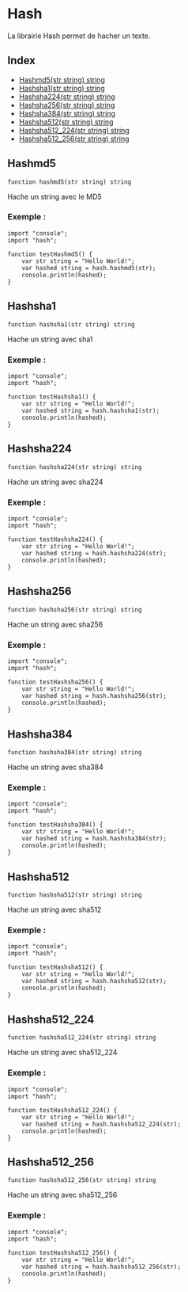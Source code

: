 # Hash

La librairie Hash permet de hacher un texte.

## Index

- [Hashmd5(str string) string](#hashmd5)
- [Hashsha1(str string) string](#hashsha1)
- [Hashsha224(str string) string](#hashsha224)
- [Hashsha256(str string) string](#hashsha256)
- [Hashsha384(str string) string](#hashsha384)
- [Hashsha512(str string) string](#hashsha512)
- [Hashsha512_224(str string) string](#hashsha512224)
- [Hashsha512_256(str string) string](#hashsha512256)

## Hashmd5
```
function hashmd5(str string) string
```
Hache un string avec le MD5

### Exemple :
```ecla
import "console";
import "hash";

function testHashmd5() {
    var str string = "Hello World!";
    var hashed string = hash.hashmd5(str);
    console.println(hashed);
}
```

## Hashsha1
```
function hashsha1(str string) string
```
Hache un string avec sha1

### Exemple :
```ecla
import "console";
import "hash";

function testHashsha1() {
    var str string = "Hello World!";
    var hashed string = hash.hashsha1(str);
    console.println(hashed);
}
```

## Hashsha224
```
function hashsha224(str string) string
```
Hache un string avec sha224

### Exemple :
```ecla
import "console";
import "hash";

function testHashsha224() {
    var str string = "Hello World!";
    var hashed string = hash.hashsha224(str);
    console.println(hashed);
}
```

## Hashsha256
```  
function hashsha256(str string) string
```
Hache un string avec sha256

### Exemple :
```ecla
import "console";
import "hash";

function testHashsha256() {
    var str string = "Hello World!";
    var hashed string = hash.hashsha256(str);
    console.println(hashed);
}
```

## Hashsha384
```
function hashsha384(str string) string
```
Hache un string avec sha384

### Exemple :
```ecla
import "console";
import "hash";

function testHashsha384() {
    var str string = "Hello World!";
    var hashed string = hash.hashsha384(str);
    console.println(hashed);
}
```

## Hashsha512
```
function hashsha512(str string) string
```
Hache un string avec sha512

### Exemple :
```ecla
import "console";
import "hash";

function testHashsha512() {
    var str string = "Hello World!";
    var hashed string = hash.hashsha512(str);
    console.println(hashed);
}
```

## Hashsha512_224
```
function hashsha512_224(str string) string
```
Hache un string avec sha512_224

### Exemple :
```ecla
import "console";
import "hash";

function testHashsha512_224() {
    var str string = "Hello World!";
    var hashed string = hash.hashsha512_224(str);
    console.println(hashed);
}
```

## Hashsha512_256
```
function hashsha512_256(str string) string
```
Hache un string avec sha512_256

### Exemple :
```ecla
import "console";
import "hash";

function testHashsha512_256() {
    var str string = "Hello World!";
    var hashed string = hash.hashsha512_256(str);
    console.println(hashed);
}
```